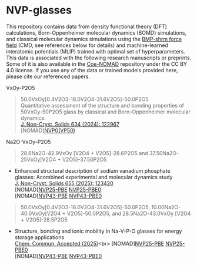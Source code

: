 # NVP-glasses
This repository contains data from density functional theory (DFT) calculations, Born-Oppenheimer molecular dynamics (BOMD) simulations, and classical molecular dynamics simulations using the [BMP-shrm force field](https://journals.aps.org/prmaterials/abstract/10.1103/PhysRevMaterials.5.045602) (CMD, see references below for details) and machine-learned interatomic potentials (MLIP) trained with optimal set of hyperparameters. This data is associated with the following research manuscripts or preprints. Some of it is also available in the [Coe-NOMAD](http://nomad-lab.eu/) repository under the CC BY 4.0 license. If you use any of the data or trained models provided here, please cite our referenced papers.

VxOy-P2O5
>50.0VxOy[0.4V2O3-18.0V2O4-31.6V2O5]-50.0P2O5 <br>Quantitative assessment of the structure and bonding properties of 50VxOy-50P2O5 glass by classical and Born–Oppenheimer molecular dynamics.<br> 
[J. Non-Cryst. Solids 634 (2024): 122967](https://www.sciencedirect.com/science/article/pii/S0022309324001480)<br>
[NOMAD][NVP0(VP50)](https://dx.doi.org/10.17172/NOMAD/2024.03.04-1)

Na2O-VxOy-P2O5
>28.6Na2O-42.9VxOy [V2O4 + V2O5]-28.6P2O5 and 37.50Na2O-25VxOy[V2O4 + V2O5]-37.50P2O5<br>
- Enhanced structural description of sodium vanadium phosphate glasses: Acombined experimental and molecular dynamics study<br>
[J. Non-Cryst. Solids 655 (2025): 123420](https://www.sciencedirect.com/science/article/pii/S0022309325000365)<br>
[NOMAD][NVP25-PBE](https://dx.doi.org/10.17172/NOMAD/2025.02.19-1) [NVP25-PBE0](https://dx.doi.org/10.17172/NOMAD/2025.02.19-3)<br>
[NOMAD][NVP43-PBE](https://dx.doi.org/10.17172/NOMAD/2025.02.19-2) [NVP43-PBE0](https://dx.doi.org/10.17172/NOMAD/2025.02.19-4)
>50.0VxOy[0.4V2O3-18.0V2O4-31.6V2O5]-50.0P2O5, 10.00Na2O-40.0VxOy[V2O4 + V2O5]-50.0P2O5, and 28.5Na2O-43.0VxOy [V2O4 + V2O5]-28.5P2O5<br>
- Structure, bonding and ionic mobility in Na-V-P-O glasses for energy storage applications<br>
[Chem. Commun. Accepted (2025)]([https://www.sciencedirect.com/science/article/pii/S0022309325000365](https://pubs-rsc-org.scd-rproxy.u-strasbg.fr/en/content/articlelanding/2025/cc/d5cc00443h/unauth))<br>
[NOMAD][NVP25-PBE](https://dx.doi.org/10.17172/NOMAD/2025.02.19-1) [NVP25-PBE0](https://dx.doi.org/10.17172/NOMAD/2025.02.19-3)<br>
[NOMAD][NVP43-PBE](https://dx.doi.org/10.17172/NOMAD/2025.02.19-2) [NVP43-PBE0](https://dx.doi.org/10.17172/NOMAD/2025.02.19-4)






